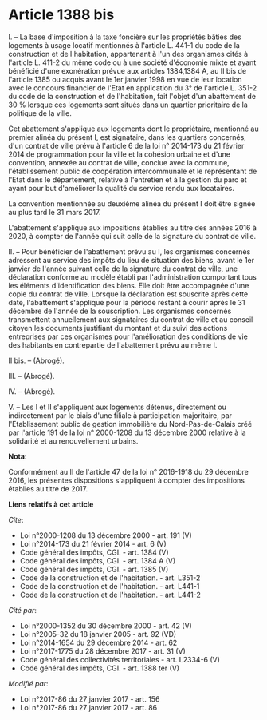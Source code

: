 # Article 1388 bis

I. – La base d'imposition à la taxe foncière sur les propriétés bâties des logements à usage locatif mentionnés à l'article
L. 441-1 du code de la construction et de l'habitation, appartenant à l'un des organismes cités à l'article L. 411-2 du même
code ou à une société d'économie mixte et ayant bénéficié d'une exonération prévue aux articles 1384,1384 A, au II bis de
l'article 1385 ou acquis avant le 1er janvier 1998 en vue de leur location avec le concours financier de l'Etat en
application du 3° de l'article L. 351-2 du code de la construction et de l'habitation, fait l'objet d'un abattement de 30 %
lorsque ces logements sont situés dans un quartier prioritaire de la politique de la ville. 

Cet abattement s'applique aux logements dont le propriétaire, mentionné au premier alinéa du présent I, est signataire, dans
les quartiers concernés, d'un contrat de ville prévu à l'article 6 de la loi n° 2014-173 du 21 février 2014 de programmation
pour la ville et la cohésion urbaine et d'une convention, annexée au contrat de ville, conclue avec la commune,
l'établissement public de coopération intercommunale et le représentant de l'Etat dans le département, relative à l'entretien
et à la gestion du parc et ayant pour but d'améliorer la qualité du service rendu aux locataires. 

La convention mentionnée au deuxième alinéa du présent I doit être signée au plus tard le 31 mars 2017. 

L'abattement s'applique aux impositions établies au titre des années 2016 à 2020, à compter de l'année qui suit celle de la
signature du contrat de ville. 

II. – Pour bénéficier de l'abattement prévu au I, les organismes concernés adressent au service des impôts du lieu de
situation des biens, avant le 1er janvier de l'année suivant celle de la signature du contrat de ville, une déclaration
conforme au modèle établi par l'administration comportant tous les éléments d'identification des biens. Elle doit être
accompagnée d'une copie du contrat de ville. Lorsque la déclaration est souscrite après cette date, l'abattement s'applique
pour la période restant à courir après le 31 décembre de l'année de la souscription. Les organismes concernés transmettent
annuellement aux signataires du contrat de ville et au conseil citoyen les documents justifiant du montant et du suivi des
actions entreprises par ces organismes pour l'amélioration des conditions de vie des habitants en contrepartie de
l'abattement prévu au même I. 

II bis. – (Abrogé). 

III. – (Abrogé). 

IV. – (Abrogé). 

V. – Les I et II s'appliquent aux logements détenus, directement ou indirectement par le biais d'une filiale à participation
majoritaire, par l'Etablissement public de gestion immobilière du Nord-Pas-de-Calais créé par l'article 191 de la loi n°
2000-1208 du 13 décembre 2000 relative à la solidarité et au renouvellement urbains.

**Nota:**

Conformément au II de l'article 47 de la loi n° 2016-1918 du 29 décembre 2016, les présentes dispositions s'appliquent à
compter des impositions établies au titre de 2017.

**Liens relatifs à cet article**

_Cite_:

  - Loi n°2000-1208 du 13 décembre 2000 - art. 191 (V)
  - Loi n°2014-173 du 21 février 2014 - art. 6 (V)
  - Code général des impôts, CGI. - art. 1384 (V)
  - Code général des impôts, CGI. - art. 1384 A (V)
  - Code général des impôts, CGI. - art. 1385 (V)
  - Code de la construction et de l'habitation. - art. L351-2
  - Code de la construction et de l'habitation. - art. L441-1
  - Code de la construction et de l'habitation. - art. L441-2

_Cité par_:

  - Loi n°2000-1352 du 30 décembre 2000 - art. 42 (V)
  - Loi n°2005-32 du 18 janvier 2005 - art. 92 (VD)
  - Loi n°2014-1654 du 29 décembre 2014 - art. 62
  - Loi n°2017-1775 du 28 décembre 2017 - art. 31 (V)
  - Code général des collectivités territoriales - art. L2334-6 (V)
  - Code général des impôts, CGI. - art. 1388 ter (V)

_Modifié par_:

  - Loi n°2017-86 du 27 janvier 2017 - art. 156
  - Loi n°2017-86 du 27 janvier 2017 - art. 86
